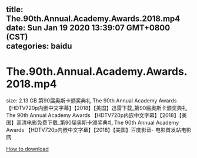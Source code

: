 
title: The.90th.Annual.Academy.Awards.2018.mp4
date: Sun Jan 19 2020 13:39:07 GMT+0800 (CST)    
categories: baidu
---

# The.90th.Annual.Academy.Awards.2018.mp4
size: 2.13 GB
 第90届奥斯卡颁奖典礼 The 90th Annual Academy Awards 【HDTV720p内嵌中文字幕】【2018】【美国】迅雷下载_第90届奥斯卡颁奖典礼 The 90th Annual Academy Awards 【HDTV720p内嵌中文字幕】【2018】【美国】高清电影免费下载_第90届奥斯卡颁奖典礼 The 90th Annual Academy Awards 【HDTV720p内嵌中文字幕】【2018】【美国】百度影音- 电影首发站电影网
 

[How to download](https://bpcam.bemobtrk.com/go/2ceec3aa-1ca2-46d6-b9ff-aaa5c184517c?jno=5236)